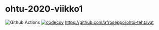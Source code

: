 # ohtu-2020-viikko1

![Github Actions](https://github.com/afroseppo/ohtu-2020-viikko1/workflows/Java%20CI%20with%20Gradle/badge.svg) [![codecov](https://codecov.io/gh/afroseppo/ohtu-2020-viikko1/branch/main/graph/badge.svg?token=YXFMKH80YT)](undefined)
https://github.com/afroseppo/ohtu-tehtavat
